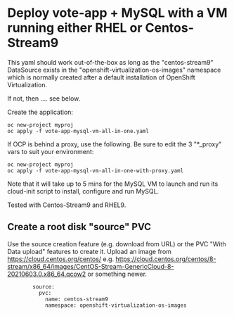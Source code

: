 # Deploy vote-app + MySQL with a VM running either RHEL or Centos-Stream9

This yaml should work out-of-the-box as long as the "centos-stream9" DataSource exists in the "openshift-virtualization-os-images" namespace which is normally created after a default installation of OpenShift Virtualization.  

If not, then .... see below. 

Create the application:

```
oc new-project myproj
oc apply -f vote-app-mysql-vm-all-in-one.yaml
```

If OCP is behind a proxy, use the following. Be sure to edit the 3 "*_proxy" vars to suit your environment:
```
oc new-project myproj
oc apply -f vote-app-mysql-vm-all-in-one-with-proxy.yaml
```

Note that it will take up to 5 mins for the MySQL VM to launch and run its cloud-init script to install, configure and run MySQL. 

Tested with Centos-Stream9 and RHEL9.


## Create a root disk "source" PVC 

Use the source creation feature (e.g. download from URL) or the PVC "With Data upload" features to create it.
Upload an image from https://cloud.centos.org/centos/
e.g.
https://cloud.centos.org/centos/8-stream/x86_64/images/CentOS-Stream-GenericCloud-8-20210603.0.x86_64.qcow2
or something newer.

```
        source:
          pvc:
            name: centos-stream9
            namespace: openshift-virtualization-os-images
```


